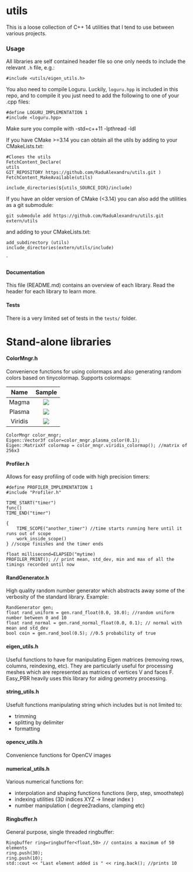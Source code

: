 # utils

This is a loose collection of C++ 14 utilities that I tend to use between various projects. 

### Usage 
All libraries are self contained header file so one only needs to include the relevant `.h` file, e.g.:

	#include <utils/eigen_utils.h>

You also need to compile Loguru. Luckily, `loguru.hpp` is included in this repo, and to compile it you just need to add the following to one of your .cpp files:

	#define LOGURU_IMPLEMENTATION 1
	#include <loguru.hpp>

Make sure you compile with -std=c++11 -lpthread -ldl 

If you have CMake >=3.14 you can obtain all the utils by adding to your CMakeLists.txt:

    #Clones the utils
    FetchContent_Declare(
    utils
    GIT_REPOSITORY https://github.com/RaduAlexandru/utils.git )
    FetchContent_MakeAvailable(utils)
    
    include_directories(${utils_SOURCE_DIR}/include)

If you have an older version of CMake (<3.14) you can also add the utilities as a git submodule:

    git submodule add https://github.com/RaduAlexandru/utils.git extern/utils
and adding to your CMakeLists.txt: 

    add_subdirectory (utils)
    include_directories(extern/utils/include)
`

#### Documentation
This file (README.md) contains an overview of each library. Read the header for each library to learn more.

#### Tests
There is a very limited set of tests in the `tests/` folder.

# Stand-alone libraries

#### ColorMngr.h
Convenience functions for using colormaps and also generating random colors based on tinycolormap. Supports colormaps: 

| Name     | Sample                         |
|:--------:|:------------------------------:|
| Magma    | ![](https://github.com/yuki-koyama/tinycolormap/raw/master/docs/samples/Magma.png)    |
| Plasma   | ![](https://github.com/yuki-koyama/tinycolormap/raw/master/docs/samples/Plasma.png)   |
| Viridis  | ![](https://github.com/yuki-koyama/tinycolormap/raw/master/docs/samples/Viridis.png)  |

    ColorMngr color_mngr;
    Eigen::Vector3f color=color_mngr.plasma_color(0.1); 
    Eigen::MatrixXf colormap = color_mngr.viridis_colormap(); //matrix of 256x3

#### Profiler.h 
Allows for easy profiling of code with high precision timers: 

    #define PROFILER_IMPLEMENTATION 1
    #include "Profiler.h"
    
    TIME_START("timer")
    func()
    TIME_END("timer")
    
    {
        TIME_SCOPE("another_timer") //time starts running here until it runs out of scope
        work_inside_scope()
    } //scope finishes and the timer ends
    
    float millisecond=ELAPSED("mytime)
    PROFILER_PRINT(); // print mean, std_dev, min and max of all the timings recorded until now

#### RandGenerator.h
High quality random number generator which abstracts away some of the verbosity of the standard library. Example: 

    RandGenerator gen;
    float rand_uniform = gen.rand_float(0.0, 10.0); //random uniform number between 0 and 10
    float rand_normal = gen.rand_normal_float(0.0, 0.1); // normal with mean and std_dev
    bool coin = gen.rand_bool(0.5); //0.5 probability of true
    
#### eigen_utils.h
Useful functions to have for manipulating Eigen matrices (removing rows, columns, reindexing, etc). They are particularly useful for processing meshes which are represented as matrices of vertices V and faces F. Easy_PBR heavily uses this library for aiding geometry processing. 

#### string_utils.h 
Usefult functions manipulating string which includes but is not limited to:
- trimming
- splitting by delimiter 
- formatting

#### opencv_utils.h
Convenience functions for OpenCV images
    
#### numerical_utils.h
Various numerical functions for:
- interpolation and shaping functions functions (lerp, step, smoothstep)
- indexing utilities (3D indices XYZ -> linear index )
- number manipulation ( degree2radians, clamping etc)
   
#### Ringbuffer.h
General purpose, single threaded ringbuffer:
    
    Ringbuffer ring=ringbuffer<float,50> // contains a maximum of 50 elements
    ring.push(30);
    ring.push(10); 
    std::cout << "Last element added is " << ring.back(); //prints 10
 